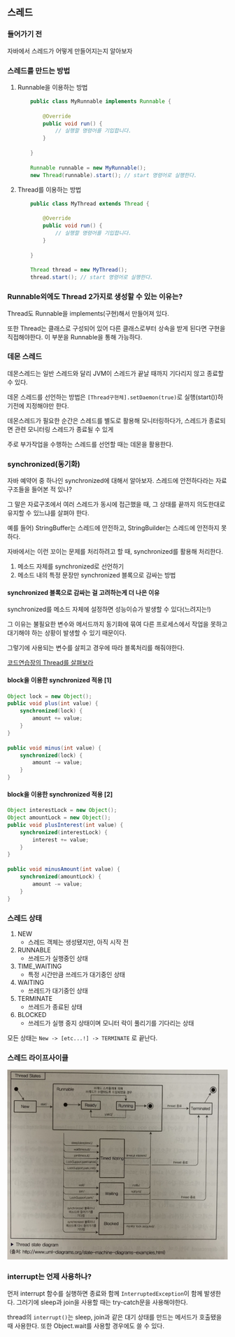 ## 스레드

### 들어가기 전

자바에서 스레드가 어떻게 만들어지는지 알아보자

### 스레드를 만드는 방법

1) Runnable을 이용하는 방법
    ```java
        public class MyRunnable implements Runnable {
            
            @Override
            public void run() {
                // 실행할 명령어를 기입합니다.
            }

        }

        Runnable runnable = new MyRunnable();
        new Thread(runnable).start(); // start 명령어로 실행한다.
    ```
2) Thread를 이용하는 방법
    ```java
        public class MyThread extends Thread {
            
            @Override
            public void run() {
                // 실행할 명령어를 기입합니다.
            }

        }

        Thread thread = new MyThread();
        thread.start(); // start 명령어로 실행한다.
    ```

### Runnable외에도 Thread 2가지로 생성할 수 있는 이유는?

Thread도 Runnable을 implements(구현)해서 만들어져 있다.

또한 Thread는 클래스로 구성되어 있어 다른 클래스로부터 상속을 받게 된다면 구현을 직접해야한다. 이 부분을 Runnable을 통해 가능하다.

### 데몬 스레드

데몬스레드는 일반 스레드와 달리 JVM이 스레드가 끝날 때까지 기다리지 않고 종료할 수 있다.

데몬 스레드를 선언하는 방법은 `[Thread구현체].setDaemon(true)`로 실행(start())하기전에 지정해야만 한다.

데몬스레드가 필요한 순간은 스레드를 별도로 활용해 모니터링하다가, 스레드가 종료되면 관련 모니터링 스레드가 종료될 수 있게

주로 부가작업을 수행하는 스레드를 선언할 때는 데몬을 활용한다.

### synchronized(동기화)

자바 예약어 중 하나인 synchronized에 대해서 알아보자. 스레드에 안전하다라는 자료구조들을 들어본 적 있나?

그 말은 자료구조에서 여러 스레드가 동시에 접근했을 때, 그 상태를 끝까지 의도한대로 유지할 수 있느냐를 살펴야 한다.

예를 들어) StringBuffer는 스레드에 안전하고, StringBuilder는 스레드에 안전하지 못하다.

자바에서는 이런 꼬이는 문제를 처리하려고 할 때, synchronized를 활용해 처리한다.

1. 메소드 자체를 synchronized로 선언하기
2. 메소드 내의 특정 문장만 synchronized 블록으로 감싸는 방법

#### synchronized 블록으로 감싸는 걸 고려하는게 더 나은 이유

synchronized를 메소드 자체에 설정하면 성능이슈가 발생할 수 있다(느려지는!)

그 이유는 불필요한 변수와 메서드까지 동기화에 묶여 다른 프로세스에서 작업을 못하고 대기해야 하는 상황이 발생할 수 있기 때문이다.

그렇기에 사용되는 변수를 살피고 경우에 따라 블록처리를 해줘야한다.

[코드연습장의 Thread를 살펴보라](/%EC%BD%94%EB%93%9C%20%EC%97%B0%EC%8A%B5%EC%9E%A5/Thread/thread)

#### block을 이용한 synchronized 적용 [1]

```java
Object lock = new Object();
public void plus(int value) {
    synchronized(lock) {
        amount += value;
    }
}

public void minus(int value) {
    synchronized(lock) {
        amount -= value;
    }
}
```

#### block을 이용한 synchronized 적용 [2]

```java
Object interestLock = new Object();
Object amountLock = new Object();
public void plusInterest(int value) {
    synchronized(interestLock) {
        interest += value;
    }
}

public void minusAmount(int value) {
    synchronized(amountLock) {
        amount -= value;
    }
}
```

### 스레드 상태

1. NEW
    * 스레드 객체는 생성됐지만, 아직 시작 전
2. RUNNABLE
    * 쓰레드가 실행중인 상태
3. TIME_WAITING
    * 특정 시간만큼 쓰레드가 대기중인 상태
4. WAITING
    * 쓰레드가 대기중인 상태
5. TERMINATE
    * 쓰레드가 종료된 상태
6. BLOCKED
    * 쓰레드가 실행 중지 상태이며 모니터 락이 풀리기를 기다리는 상태


모든 상태는 `New -> [etc...!] -> TERMINATE` 로 끝난다.

### 스레드 라이프사이클

![img](./IMG/IMG_3481.jpg)

### interrupt는 언제 사용하나?

먼저 interrupt 함수를 실행하면 종료와 함께 `InterruptedException`이 함께 발생한다. 그러기에 sleep과 join을 사용할 때는 try-catch문을 사용해야한다.

thread의 `interrupt()`는 sleep, join과 같은 대기 상태를 만드는 메서드가 호출됐을 때 사용한다. 또한 Object.wait를 사용할 경우에도 쓸 수 있다.

